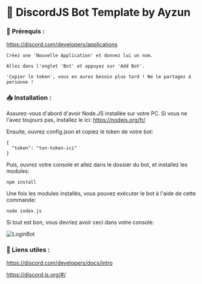 
# 📰 DiscordJS Bot Template by Ayzun


### 📃 Prérequis :

https://discord.com/developers/applications

```
Créez une 'Nouvelle Application' et donnez lui un nom.
```
```
Allez dans l'onglet 'Bot' et appuyez sur 'Add Bot'.
```

```
'Copier le token', vous en aurez besoin plus tard ! Ne le partagez à personne !
```


### 📥 Installation :

Assurez-vous d'abord d'avoir Node.JS installée sur votre PC.
Si vous ne l'avez toujours pas, installez le ici: 
https://nodejs.org/fr/

Ensuite, ouvrez config.json et copiez le token de votre bot:

```
{
  "token": "ton-token-ici"
}
```

Puis, ouvrez votre console et allez dans le dossier du bot, et installez les modules:
```
npm install
```

Une fois les modules installés, vous pouvez exécuter le bot à l'aide de cette commande:
```
node index.js
```

Si tout est bon, vous devriez avoir ceci dans votre console:

![LoginBot](https://i.imgur.com/g3Whd0s.png)


### 🔗 Liens utiles :

https://discord.com/developers/docs/intro

https://discord.js.org/#/
